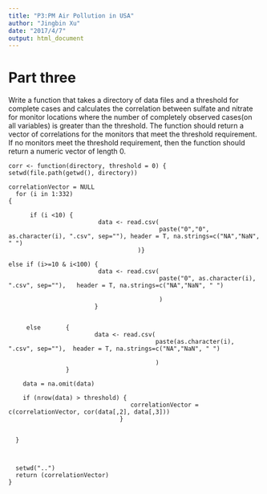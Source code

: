 ```yaml
---
title: "P3:PM Air Pollution in USA"
author: "Jingbin Xu"
date: "2017/4/7"
output: html_document
---
```

# Part three
Write a function that takes a directory of data files and a threshold for complete cases and calculates the correlation between sulfate and nitrate for monitor locations where the number of completely observed cases(on all variables) is greater than the threshold. The function should return a vector of correlations for the monitors that meet the threshold requirement. If no monitors meet the threshold requirement, then the function should return a numeric vector of length 0.

```{r setup, include=FALSE}
corr <- function(directory, threshold = 0) {
setwd(file.path(getwd(), directory)) 

correlationVector = NULL 
  for (i in 1:332)
{
           
      if (i <10) { 
                         data <- read.csv(
                                          paste("0","0", as.character(i), ".csv", sep=""), header = T, na.strings=c("NA","NaN", " ")
                                    )}
      
else if (i>=10 & i<100) { 
                         data <- read.csv(
                                          paste("0", as.character(i), ".csv", sep=""),   header = T, na.strings=c("NA","NaN", " ") 
                                          
                                          )
                        }
                     
       
     else       { 
                        data <- read.csv(
                                         paste(as.character(i), ".csv", sep=""),  header = T, na.strings=c("NA","NaN", " ") 
                                        
                                         )
                }
  
    data = na.omit(data) 
    
    if (nrow(data) > threshold) {
                                  correlationVector = c(correlationVector, cor(data[,2], data[,3]))
                               }
    
    
  }
  
  
  
  setwd("..")  
  return (correlationVector)
}
```
